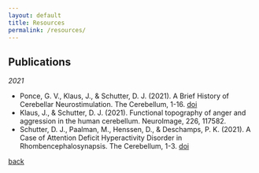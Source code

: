 ```yaml
---
layout: default
title: Resources
permalink: /resources/
---
```


## Publications

_2021_
* Ponce, G. V., Klaus, J., & Schutter, D. J. (2021). A Brief History of Cerebellar Neurostimulation. The Cerebellum, 1-16. [doi](www.doi.org/10.1007/s12311-021-01310-2)
* Klaus, J., & Schutter, D. J. (2021). Functional topography of anger and aggression in the human cerebellum. NeuroImage, 226, 117582.
* Schutter, D. J., Paalman, M., Henssen, D., & Deschamps, P. K. (2021). A Case of Attention Deficit Hyperactivity Disorder in Rhombencephalosynapsis. The Cerebellum, 1-3. [doi](.)



[back](./)
